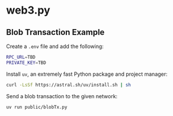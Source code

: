# web3.py

## Blob Transaction Example

Create a `.env` file and add the following:

```sh
RPC_URL=TBD
PRIVATE_KEY=TBD
```

Install `uv`, an extremely fast Python package and project manager:

```sh
curl -LsSf https://astral.sh/uv/install.sh | sh
```

Send a blob transaction to the given network:

```sh
uv run public/blobTx.py
```
